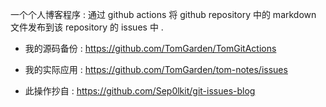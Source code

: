 一个个人博客程序 : 通过 github actions 将 github repository 中的 markdown 文件发布到该 repository 的 issues 中 .

- 我的源码备份 :  https://github.com/TomGarden/TomGitActions
- 我的实际应用 :  https://github.com/TomGarden/tom-notes/issues

- 此操作抄自   :  https://github.com/Sep0lkit/git-issues-blog
